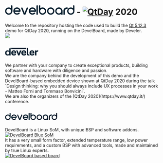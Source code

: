 # <img src="assets/ic_develboard.png" height="32" alt="Develboard"> - <a href="https://www.qtday.it/"><img src="https://res.cloudinary.com/bizzaboprod/image/upload/c_crop,g_custom,f_auto/v1573229402/ddu8hn42ntacfrvtpl6k.png" height="32" alt="QtDay"></a> 2020

Welcome to the repository hosting the code used to build the [Qt 5.12.3](https://www.qt.io/qt-5-12) demo for QtDay 2020, running on the DevelBoard, made by Develer.</br>
<img src="https://user-images.githubusercontent.com/26225010/76514866-d912a980-6458-11ea-9eb1-0798c84cbf6f.png" height="400">
## <a href="https://www.develer.com/"><img src="assets/ic_develer_dark.png" height="26" alt="Develer">
</a>
We partner with your company to create exceptional products, building software and hardware with diligence and passion.</br>
We are the company behind the development of this demo and the DevelBoard-based embedded device shown at QtDay 2020 during the talk `Design thinking: why you should always include UX processes in your work - Matteo Forni and Tommaso Bonvicini`.</br>
We are also the organizers of the [QtDay 2020](https://www.qtday.it/) conference.

## <a href="https://www.develer.com/en/products/develboard-blue-system-on-module-cortex-a5-linux/"><img src="assets/ic_develboard.png" height="24" alt="DevelBoard"></a>
DevelBoard is a Linux SoM, with unique BSP and software addons.
</br>
<a href="https://www.develer.com/en/products/develboard-blue-system-on-module-cortex-a5-linux/"><img src="https://www.develer.com/wp-content/uploads/2020/03/DevelBoard-Blue.jpg" height="200" alt="DevelBoard Blue SoM"></a>
</br>
It has a very small form factor, extended temperature range, low power requirements, and a custom BSP with advanced tools, made and maintained by true Linux experts.
</br>
<a href="https://www.develer.com/en/products/develboard-blue-system-on-module-cortex-a5-linux/"><img src="https://www.develboard.com/img/develboard/eva01-r2-2.png" height="200" alt="DevelBoard based board"></a>
